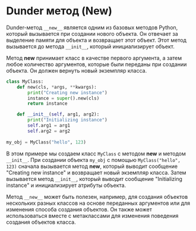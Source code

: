 # Dunder метод (New)

Dunder-метод `__new__` является одним из базовых методов Python, который вызывается при создании нового объекта. Он отвечает за выделение памяти для объекта и возвращает этот объект. Этот метод вызывается до метода `__init__`, который инициализирует объект.

Метод **new** принимает класс в качестве первого аргумента, а затем любое количество аргументов, которые были переданы при создании объекта. Он должен вернуть новый экземпляр класса.

```python
class MyClass: 
    def new(cls, *args, **kwargs): 
        print("Creating new instance") 
        instance = super().new(cls) 
        return instance

    def __init__(self, arg1, arg2):
        print("Initializing instance")
        self.arg1 = arg1
        self.arg2 = arg2 
        
my_obj = MyClass("hello", 123)
```

В этом примере мы создаем класс `MyClass` с методом **new** и методом `__init__`. При создании объекта `my_obj` с помощью `MyClass("hello", 123)` сначала вызывается метод **new**, который выводит сообщение "Creating new instance" и возвращает новый экземпляр класса. Затем вызывается метод `__init__`, который выводит сообщение "Initializing instance" и инициализирует атрибуты объекта.

Метод `__new__` может быть полезен, например, для создания объектов нескольких разных классов на основе переданных аргументов или для изменения способа создания объектов. Он также может использоваться вместе с метаклассами для изменения поведения создания объектов класса.
